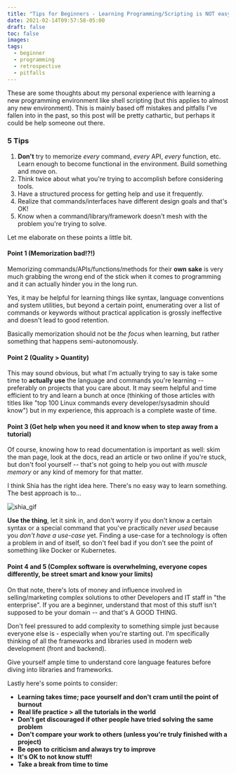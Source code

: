 ```yaml
---
title: "Tips for Beginners - Learning Programming/Scripting is NOT easy"
date: 2021-02-14T09:57:58-05:00
draft: false
toc: false
images:
tags:
  - beginner
  - programming
  - retrospective
  - pitfalls
---
```


These are some thoughts about my personal experience with learning a new programming
environment like shell scripting (but this applies to almost any new environment).
This is mainly based off mistakes and pitfalls I've fallen into in the past, so this
post will be pretty cathartic, but perhaps it could be help someone out there.

### 5 Tips

1. **Don't** try to memorize _every_ command, _every_ API, _every_ function, etc.
   Learn enough to become functional in the environment. Build something and move on.
2. Think twice about what you're trying to accomplish before considering tools.
3. Have a structured process for getting help and use it frequently.
4. Realize that commands/interfaces have different design goals and that's OK!
5. Know when a command/library/framework doesn't mesh with the problem you're trying to solve.

Let me elaborate on these points a little bit.

#### Point 1 (Memorization bad!?!)

Memorizing commands/APIs/functions/methods for their **own sake** is very much
grabbing the wrong end of the stick when it comes to programming and it can
actually hinder you in the long run.

Yes, it may be helpful for learning things like syntax, language conventions and system utilities,
but beyond a certain point, enumerating over a list of commands or keywords
without practical application is grossly ineffective and doesn't lead to good retention.

Basically memorization should not be _the focus_ when learning, but rather
something that happens semi-autonomously.

#### Point 2 (Quality > Quantity)

This may sound obvious, but what I'm actually trying to say is take some time
to **actually use** the language and commands you're learning -- preferably on projects that
you care about. It may seem helpful and time efficient to try and learn a bunch at once
(thinking of those articles with titles like "top 100 Linux commands every developer/sysadmin should know")
but in my experience, this approach is a complete waste of time.

#### Point 3 (Get help when you need it and know when to step away from a tutorial)

Of course, knowing how to read documentation is important as well: skim the man page,
look at the docs, read an article or two online if you're stuck,
but don't fool yourself -- that's not going to help you out with _muscle memory_
or any kind of memory for that matter.

I think Shia has the right idea here. There's no easy way to learn something.
The best approach is to...

![shia_gif](/images/posts/tips-for-beginners-learning-programming/shia.gif)

**Use the thing**, let it sink in, and don't worry if you don't know a certain syntax
or a special command that you've practically _never used_ because you _don't have a use-case_ yet.
Finding a use-case for a technology is often a problem in and of itself, so don't
feel bad if you don't see the point of something like Docker or Kubernetes.

#### Point 4 and 5 (Complex software is overwhelming, everyone copes differently, be street smart and know your limits)

On that note, there's lots of money and influence involved in selling/marketing
complex solutions to other Developers and IT staff in "the enterprise". If you
are a beginner, understand that most of this stuff isn't supposed to be your domain
-- and that's A GOOD THING.

Don't feel pressured to add complexity to something simple just because everyone
else is - especially when you're starting out. I'm specifically thinking of
all the frameworks and libraries used in modern web development (front and backend).

Give yourself ample time to understand core language features before diving into
libraries and frameworks.

Lastly here's some points to consider:

- **Learning takes time; pace yourself and don't cram until the point of burnout**
- **Real life practice > all the tutorials in the world**
- **Don't get discouraged if other people have tried solving the same problem**
- **Don't compare your work to others (unless you're truly finished with a project)**
- **Be open to criticism and always try to improve**
- **It's OK to not know stuff!**
- **Take a break from time to time**
